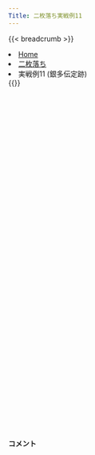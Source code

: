 ```yaml
---
Title: 二枚落ち実戦例11
---
```

{{< breadcrumb >}}
  <li class="breadcrumb-item"><a href="/shogi-beginners/">Home</a></li>
  <li class="breadcrumb-item"><a href="/shogi-beginners/2mai/">二枚落ち</a></li>
  <li class="breadcrumb-item active" aria-current="page">実戦例11 (銀多伝定跡)</li>
{{</ breadcrumb >}}
<div class="row pt-3">
  <div class="col-sm" tabindex="-1">
    <script id="example-kif" type="text/plain">
手合割：二枚落ち
下手：下手
上手：上手
手数----指手---------消費時間--
*<ruby>銀多伝<rt>ぎんたでん</rt></ruby><ruby>定跡<rt>じょうせき</rt></ruby>の<ruby>勝<rt>か</rt></ruby>ち<ruby>方<rt>かた</rt></ruby>をおぼえましょう。
*<div class="text-center"><img class="img-fluid pt-3 w-50" src="/shogi-beginners/img/cat41.webp"></div>
   1 ６二銀(71)
   2 ７六歩(77)
   3 ５四歩(53)
   4 ４六歩(47)
   5 ５三銀(62)
   6 ４五歩(46)
   7 ３二金(41)
   8 ４八銀(39)
   9 ５二玉(51)
  10 ４七銀(48)
  11 ６四歩(63)
  12 ３六歩(37)
  13 ６三玉(52)
  14 ３五歩(36)
  15 ２二銀(31)
  16 ５六歩(57)
  17 ７四歩(73)
  18 ６八銀(79)
  19 ６二金(61)
  20 ５七銀(68)
  21 ７三金(62)
  22 ４六銀(57)
  23 ８四金(73)
  24 ５八飛(28)
  25 ７三桂(81)
  26 ４八玉(59)
  27 ８五金(84)
  28 ３八玉(48)
  29 ７六金(85)
*<ruby>７六<rt>ななろく</rt></ruby><ruby>歩<rt>ふ</rt></ruby>はタダで<ruby>取<rt>と</rt></ruby>らせて<ruby>駒<rt>こま</rt></ruby><ruby>組<rt>ぐ</rt></ruby>みを<ruby>急<rt>いそ</rt><ruby>ぐのが<ruby>一般的<rt>いっぱんてき</rt></ruby>な<ruby>指<rt>さ</rt></ruby>し<ruby>方<rt>かた</rt></ruby>です。
  30 ７八金(69)
  31 ７五金(76)
*<ruby>上手<rt>うわて</rt></ruby>は<ruby>攻<rt>せ</rt></ruby>めようとしてもうまくいかなかったので、<ruby>今度<rt>こんど</rt></ruby>は<ruby>守<rt>まも</rt></ruby>ってみます。
  32 ５五歩(56)
  33 同　歩(54)
  34 同　飛(58)
  35 ５四歩打
  36 ５九飛(55)
  37 ６五歩(64)
*<ruby>上手<rt>うわて</rt></ruby>は<ruby>８筋<rt>はちすじ</rt></ruby><ruby>以外<rt>いがい</rt></ruby>では、<ruby>６筋<rt>ろくすじ</rt></ruby>の<ruby>歩<rt>ふ</rt></ruby>を<ruby>伸<rt>の</rt></ruby>ばすくらいです。<ruby>下手<rt>したて</rt></ruby>は<ruby>前<rt>まえ</rt></ruby>に<ruby>出<rt>で</rt></ruby>てきた<ruby>駒<rt>こま</rt></ruby>を<ruby>目標<rt>もくひょう</rt></ruby>にするとわかりやすいです。
  38 ９六歩(97)
  39 ３一銀(22)
  40 ７七桂(89)
  41 ４二金(32)
  42 ５六飛(59)
*<ruby>次<rt>つぎ</rt></ruby>の☗<ruby>７六歩<rt>ななろくふ</rt></ruby>が<ruby>受<rt>う</rt></ruby>けにくいです。<ruby>低<rt>ひく</rt></ruby>く<ruby>構<rt>かま</rt></ruby>えた<ruby>陣形<rt>じんけい</rt></ruby>は<ruby>咎<rt>とが</rt></ruby>めにくいですが、<ruby>高<rt>たか</rt></ruby>く<ruby>構<rt>かま</rt></ruby>えた<ruby>陣形<rt>じんけい</rt></ruby>は<ruby>駒数<rt>こまかず</rt></ruby>の<ruby>差<rt>さ</rt></ruby>で<ruby>崩<rt>くず</rt></ruby>しやすいです。
  43 ６六歩(65)
*<ruby>上手<rt>うわて</rt></ruby>は<ruby>金<rt>きん</rt></ruby>が<ruby>死<rt>し</rt></ruby>んでは<ruby>困<rt>こま</rt></ruby>るので、<ruby>暴<rt>あば</rt></ruby>れるしかありません。
  44 ９七角(88)
  45 ４四歩(43)
  46 ３七桂(29)
  47 ３四歩(33)
  48 ４四歩(45)
  49 ３五歩(34)
  50 ４八金(49)
  51 ３六歩(35)
  52 同　銀(47)
  53 ７六金(75)
  54 ４五桂(37)
  55 ６四銀(53)
  56 ６六歩(67)
*<ruby>上手<rt>うわて</rt></ruby>は<ruby>暴<rt>あば</rt></ruby>れてきますが、<ruby>陣形<rt>じんけい</rt></ruby>を<ruby>整<rt>ととの</rt></ruby>えながらていねいに<ruby>応<rt>おう</rt></ruby>じましょう。
  57 ７五歩(74)
*<ruby>問題<rt>もんだい</rt></ruby>: <ruby>次<rt>つぎ</rt></ruby>の<ruby>手<rt>て</rt></ruby>を<ruby>考<rt>かんが</rt></ruby>えてみましょう。
*<div><img class="img-fluid" src="/shogi-beginners/img/cat2.webp"></div>
  58 ６五歩(66)
*☗<ruby>７四歩<rt>ななよんふ</rt></ruby>もありますが、<ruby>上手<rt>うわて</rt></ruby>の<ruby>王<rt>おう</rt></ruby>が<ruby>不安定<rt>ふあんてい</rt></ruby>なので、<ruby>一気<rt>いっき</rt></ruby>に<ruby>攻<rt>せ</rt></ruby>める<ruby>手<rt>て</rt></ruby>を<ruby>狙<rt>ねら</rt></ruby>ってみたいところです。
  59 ３七歩打
  60 同　玉(38)
  61 ６五桂(73)
*<ruby>問題<rt>もんだい</rt></ruby>: <ruby>次<rt>つぎ</rt></ruby>の<ruby>手<rt>て</rt></ruby>を<ruby>考<rt>かんが</rt></ruby>えてみましょう。
*<div><img class="img-fluid" src="/shogi-beginners/img/cat2.webp"></div>
  62 ７六飛(56)
*<ruby>大駒<rt>おおごま</rt></ruby>を<ruby>切<rt>き</rt></ruby>って<ruby>攻<rt>せ</rt></ruby>めるのは<ruby>勇気<rt>ゆうき</rt></ruby>がいりますが、<ruby>攻<rt>せ</rt></ruby>めが<ruby>切<rt>き</rt></ruby>れないとわかっていれば<ruby>好手<rt>こうしゅ</rt></ruby>になることが多いです。
  63 同　歩(75)
  64 ６五桂(77)
  65 ３五歩打
  66 同　銀(36)
  67 ３九飛打
  68 ３八歩打
*これで<ruby>上手<rt>うわて</rt></ruby>の<ruby>攻<rt>せ</rt></ruby>めはまったく<ruby>怖<rt>こわ</rt></ruby>くありません。
  69 ６五銀(64)
  70 ６四金打
*あとは<ruby>自然<rt>しぜん</rt></ruby>に<ruby>攻<rt>せ</rt></ruby>めるだけです。
  71 ６二玉(63)
  72 ５三桂成(45)
  73 ７二玉(62)
  74 ６三成桂(53)
  75 ６一玉(72)
  76 ７三金(64)
  77 ３六歩打
  78 ２六玉(37)
  79 ５二金(42)
  80 ６二歩打
  81 ５一玉(61)
  82 ５二成桂(63)
  83 同　玉(51)
  84 ４三金打
  85 ４一玉(52)
  86 ５三桂打
  87 ５一玉(41)
  88 ６一歩成(62)
  89 投了
*<a href="/shogi-beginners/2mai/example11/">
*<ruby>次<rt>つぎ</rt></ruby>の<ruby>棋譜<rt>きふ</rt></ruby>を<ruby>見<rt>み</rt></ruby>よう！
*<div class="text-center"><img class="img-fluid pt-3 w-50" src="/shogi-beginners/img/cat1.webp"></div></a>
まで88手で下手の勝ち
    </script>
    <svg id="example" class="board" xmlns="http://www.w3.org/2000/svg" viewBox="0,0,400,540"></svg>
  </div>
  <div class="col-sm">
    <h4 class="pt-3">コメント</h4>
    <div id="comment"></div>
  </div>
</div>
